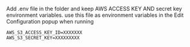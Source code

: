 

Add .env file in the folder and keep AWS ACCESS KEY AND secret key environment 
variables. use this file as environment variables in the Edit Configuration popup when running 
```properties
AWS_S3_ACCESS_KEY_ID=XXXXXXX
AWS_S3_SECRET_KEY=XXXXXXXXX

```
